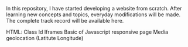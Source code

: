 In this repository, I have started developing a website from scratch.
After learning new concepts and topics, everyday modifications will be made. The complete track record will be available here.


HTML:
Class
Id
Iframes
Basic of Javascript
responsive page
Media
geolocation (Latitute Longitude)
